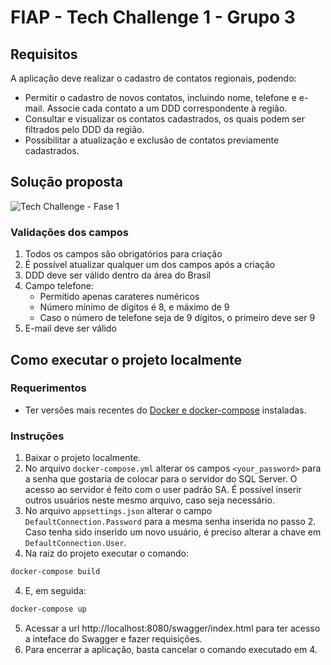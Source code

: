 # FIAP - Tech Challenge 1 - Grupo 3

## Requisitos

A aplicação deve realizar o cadastro de contatos regionais, podendo:

- Permitir o cadastro de novos contatos, incluindo nome, telefone e e-mail. Associe cada contato a um DDD correspondente à região.
- Consultar e visualizar os contatos cadastrados, os quais podem ser filtrados pelo DDD da região.
- Possibilitar a atualização e exclusão de contatos previamente cadastrados.

## Solução proposta

![Tech Challenge - Fase 1](https://github.com/NaluFigueira/TechChallenge1Grupo3/assets/24214761/10ecfb21-98d2-4866-8d47-c8e9ab05b377)

### Validações dos campos

1. Todos os campos são obrigatórios para criação
2. É possível atualizar qualquer um dos campos após a criação
3. DDD deve ser válido dentro da área do Brasil
4. Campo telefone:
   - Permitido apenas carateres numéricos
   - Número mínimo de dígitos é 8, e máximo de 9
   - Caso o número de telefone seja de 9 dígitos, o primeiro deve ser 9
5. E-mail deve ser válido

## Como executar o projeto localmente

### Requerimentos

- Ter versões mais recentes do [Docker e docker-compose](https://docs.docker.com/manuals/) instaladas.

### Instruções

1. Baixar o projeto localmente.
2. No arquivo `docker-compose.yml` alterar os campos `<your_password>` para a senha que gostaria de colocar para o servidor do SQL Server. O acesso ao servidor é feito com o user padrão SA. É possível inserir outros usuários neste mesmo arquivo, caso seja necessário.
3. No arquivo `appsettings.json` alterar o campo `DefaultConnection.Password` para a mesma senha inserida no passo 2. Caso tenha sido inserido um novo usuário, é preciso alterar a chave em `DefaultConnection.User`.
4. Na raiz do projeto executar o comando:

```bash
docker-compose build
```

4. E, em seguida:

```bash
docker-compose up
```

5. Acessar a url http://localhost:8080/swagger/index.html para ter acesso a inteface do Swagger e fazer requisições.
6. Para encerrar a aplicação, basta cancelar o comando executado em 4.
